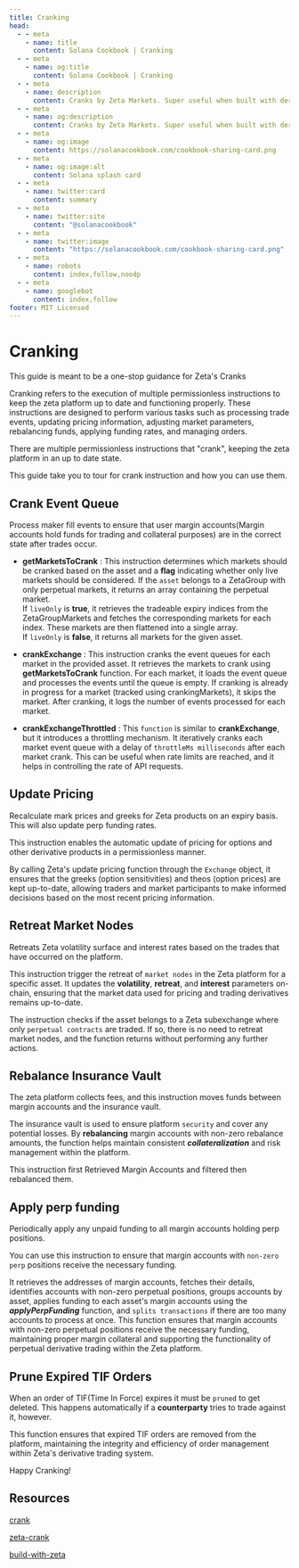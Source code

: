 ```yaml
---
title: Cranking
head:
  - - meta
    - name: title
      content: Solana Cookbook | Cranking
  - - meta
    - name: og:title
      content: Solana Cookbook | Cranking
  - - meta
    - name: description
      content: Cranks by Zeta Markets. Super useful when built with derivative market platforms.
  - - meta
    - name: og:description
      content: Cranks by Zeta Markets. Super useful when built with derivative market platforms.
  - - meta
    - name: og:image
      content: https://solanacookbook.com/cookbook-sharing-card.png
  - - meta
    - name: og:image:alt
      content: Solana splash card
  - - meta
    - name: twitter:card
      content: summary
  - - meta
    - name: twitter:site
      content: "@solanacookbook"
  - - meta
    - name: twitter:image
      content: "https://solanacookbook.com/cookbook-sharing-card.png"
  - - meta
    - name: robots
      content: index,follow,noodp
  - - meta
    - name: googlebot
      content: index,follow
footer: MIT Licensed
---
```


# Cranking

This guide is meant to be a one-stop guidance for Zeta's Cranks

Cranking refers to the execution of multiple permissionless instructions to keep the zeta platform up to date and functioning properly. These instructions are designed to perform various tasks such as processing trade events, updating pricing information, adjusting market parameters, rebalancing funds, applying funding rates, and managing orders.

There are multiple permissionless instructions that "crank", keeping the zeta platform in an up to date state.

This guide take you to tour for crank instruction and how you can use them.

## Crank Event Queue

Process maker fill events to ensure that user margin accounts(Margin accounts hold funds for trading and collateral purposes) are in the correct state after trades occur.

* __getMarketsToCrank__ : This instruction determines which markets should be cranked based on the asset and a **flag** indicating whether only live markets should be considered.
If the `asset` belongs to a ZetaGroup with only perpetual markets, it returns an array containing the perpetual market.\
If `liveOnly` is **true**, it retrieves the tradeable expiry indices from the ZetaGroupMarkets and fetches the corresponding markets for each index. These markets are then flattened into a single array.\
If `liveOnly` is **false**, it returns all markets for the given asset.

* __crankExchange__ : This instruction cranks the event queues for each market in the provided asset.
It retrieves the markets to crank using **getMarketsToCrank** function.
For each market, it loads the event queue and processes the events until the queue is empty.
If cranking is already in progress for a market (tracked using crankingMarkets), it skips the market.
After cranking, it logs the number of events processed for each market.

* __crankExchangeThrottled__ : This `function` is similar to **crankExchange**, but it introduces a throttling mechanism.
It iteratively cranks each market event queue with a delay of `throttleMs milliseconds` after each market crank.
This can be useful when rate limits are reached, and it helps in controlling the rate of API requests.

<SolanaCodeGroup>
  <SolanaCodeGroupItem title="TS" active>

  <template v-slot:default>

@[code](@/code/cranking/crank-exchange/crank-exchange.en.ts)

  </template>

  <template v-slot:preview>

@[code](@/code/cranking/crank-exchange/crank-exchange.preview.en.ts)

  </template>
  </SolanaCodeGroupItem>
</SolanaCodeGroup>


## Update Pricing

Recalculate mark prices and greeks for Zeta products on an expiry basis. This will also update perp funding rates.

This instruction enables the automatic update of pricing for options and other derivative products in a permissionless manner.

By calling Zeta's update pricing function through the `Exchange` object, it ensures that the greeks (option sensitivities) and theos (option prices) are kept up-to-date, allowing traders and market participants to make informed decisions based on the most recent pricing information.

<SolanaCodeGroup>
  <SolanaCodeGroupItem title="TS" active>

  <template v-slot:default>

@[code](@/code/cranking/update-pricing/update-pricing.en.ts)

  </template>

  <template v-slot:preview>

@[code](@/code/cranking/update-pricing/update-pricing.preview.en.ts)

  </template>
  </SolanaCodeGroupItem>
</SolanaCodeGroup>

## Retreat Market Nodes

Retreats Zeta volatility surface and interest rates based on the trades that have occurred on the platform.

This instruction trigger the retreat of `market nodes` in the Zeta platform for a specific asset. It updates the **volatility**, **retreat**, and **interest** parameters on-chain, ensuring that the market data used for pricing and trading derivatives remains up-to-date.

The instruction checks if the asset belongs to a Zeta subexchange where only `perpetual contracts` are traded. If so, there is no need to retreat market nodes, and the function returns without performing any further actions.

<SolanaCodeGroup>
  <SolanaCodeGroupItem title="TS" active>

  <template v-slot:default>

@[code](@/code/cranking/retreat-market-nodes/retreat-market-nodes.en.ts)

  </template>

  <template v-slot:preview>

@[code](@/code/cranking/retreat-market-nodes/retreat-market-nodes.preview.en.ts)

  </template>
  </SolanaCodeGroupItem>
</SolanaCodeGroup>

## Rebalance Insurance Vault
The zeta platform collects fees, and this instruction moves funds between margin accounts and the insurance vault.

The insurance vault is used to ensure platform `security` and cover any potential losses.
By **rebalancing** margin accounts with non-zero rebalance amounts, the function helps maintain consistent ___collateralization___ and risk management within the platform.

This instruction first Retrieved Margin Accounts and filtered then rebalanced them.

<SolanaCodeGroup>
  <SolanaCodeGroupItem title="TS" active>

  <template v-slot:default>

@[code](@/code/cranking/retreat-market-nodes/retreat-market-nodes.en.ts)

  </template>

  <template v-slot:preview>

@[code](@/code/cranking/retreat-market-nodes/retreat-market-nodes.preview.en.ts)

  </template>
  </SolanaCodeGroupItem>
</SolanaCodeGroup>

## Apply perp funding
Periodically apply any unpaid funding to all margin accounts holding perp positions.

You can use this instruction to ensure that margin accounts with `non-zero perp` positions receive the necessary funding.

It retrieves the addresses of margin accounts, fetches their details, identifies accounts with non-zero perpetual positions, groups accounts by asset, applies funding to each asset's margin accounts using the ***applyPerpFunding*** function, and `splits transactions` if there are too many accounts to process at once. This function ensures that margin accounts with non-zero perpetual positions receive the necessary funding, maintaining proper margin collateral and supporting the functionality of perpetual derivative trading within the Zeta platform.

<SolanaCodeGroup>
  <SolanaCodeGroupItem title="TS" active>

  <template v-slot:default>

@[code](@/code/cranking/apply-funding/apply-funding.en.ts)

  </template>

  <template v-slot:preview>

@[code](@/code/cranking/apply-funding/apply-funding.preview.en.ts)

  </template>
  </SolanaCodeGroupItem>
</SolanaCodeGroup>

## Prune Expired TIF Orders

When an order of TIF(Time In Force) expires it must be `pruned` to get deleted. This happens automatically if a **counterparty** tries to trade against it, however.

This function ensures that expired TIF orders are removed from the platform, maintaining the integrity and efficiency of order management within Zeta's derivative trading system.

<SolanaCodeGroup>
  <SolanaCodeGroupItem title="TS" active>

  <template v-slot:default>

@[code](@/code/cranking/prune-orders/prune-orders.en.ts)

  </template>

  <template v-slot:preview>

@[code](@/code/cranking/prune-orders/prune-orders.preview.en.ts)

  </template>
  </SolanaCodeGroupItem>
</SolanaCodeGroup>

Happy Cranking!

## Resources
[crank](https://twitter.com/0xPemulis/status/1483115445389508610)

[zeta-crank](https://docs.zeta.markets/build-with-zeta/zeta-typescript-sdk/examples/cranking)

[build-with-zeta](https://docs.zeta.markets/build-with-zeta/zeta-typescript-sdk)



